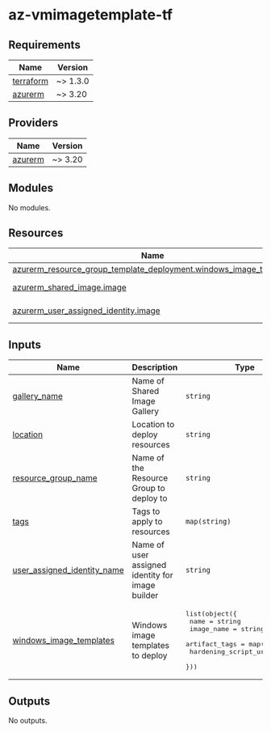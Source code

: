 # az-vmimagetemplate-tf
<!-- BEGIN_TF_DOCS -->
## Requirements

| Name | Version |
|------|---------|
| <a name="requirement_terraform"></a> [terraform](#requirement\_terraform) | ~> 1.3.0 |
| <a name="requirement_azurerm"></a> [azurerm](#requirement\_azurerm) | ~> 3.20 |

## Providers

| Name | Version |
|------|---------|
| <a name="provider_azurerm"></a> [azurerm](#provider\_azurerm) | ~> 3.20 |

## Modules

No modules.

## Resources

| Name | Type |
|------|------|
| [azurerm_resource_group_template_deployment.windows_image_template](https://registry.terraform.io/providers/hashicorp/azurerm/latest/docs/resources/resource_group_template_deployment) | resource |
| [azurerm_shared_image.image](https://registry.terraform.io/providers/hashicorp/azurerm/latest/docs/data-sources/shared_image) | data source |
| [azurerm_user_assigned_identity.image](https://registry.terraform.io/providers/hashicorp/azurerm/latest/docs/data-sources/user_assigned_identity) | data source |

## Inputs

| Name | Description | Type | Default | Required |
|------|-------------|------|---------|:--------:|
| <a name="input_gallery_name"></a> [gallery\_name](#input\_gallery\_name) | Name of Shared Image Gallery | `string` | n/a | yes |
| <a name="input_location"></a> [location](#input\_location) | Location to deploy resources | `string` | n/a | yes |
| <a name="input_resource_group_name"></a> [resource\_group\_name](#input\_resource\_group\_name) | Name of the Resource Group to deploy to | `string` | n/a | yes |
| <a name="input_tags"></a> [tags](#input\_tags) | Tags to apply to resources | `map(string)` | n/a | yes |
| <a name="input_user_assigned_identity_name"></a> [user\_assigned\_identity\_name](#input\_user\_assigned\_identity\_name) | Name of user assigned identity for image builder | `string` | n/a | yes |
| <a name="input_windows_image_templates"></a> [windows\_image\_templates](#input\_windows\_image\_templates) | Windows image templates to deploy | <pre>list(object({<br>    name                 = string<br>    image_name           = string<br>    artifact_tags        = map(string)<br>    hardening_script_url = string<br>  }))</pre> | n/a | yes |

## Outputs

No outputs.
<!-- END_TF_DOCS -->
